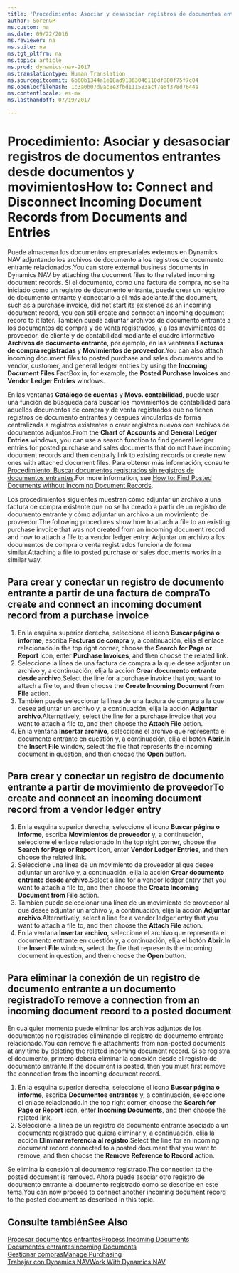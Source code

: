 ```yaml
---
title: 'Procedimiento: Asociar y desasociar registros de documentos entrantes desde documentos y movimientos'
author: SorenGP
ms.custom: na
ms.date: 09/22/2016
ms.reviewer: na
ms.suite: na
ms.tgt_pltfrm: na
ms.topic: article
ms.prod: dynamics-nav-2017
ms.translationtype: Human Translation
ms.sourcegitcommit: 6b60b1344a1e18ad91863046110df880f75f7c04
ms.openlocfilehash: 1c3a0b07d9ac8e3fbd111583acf7e6f378d7644a
ms.contentlocale: es-mx
ms.lasthandoff: 07/19/2017

---
```


# <a name="how-to-connect-and-disconnect-incoming-document-records-from-documents-and-entries"></a><span data-ttu-id="c6ca7-102">Procedimiento: Asociar y desasociar registros de documentos entrantes desde documentos y movimientos</span><span class="sxs-lookup"><span data-stu-id="c6ca7-102">How to: Connect and Disconnect Incoming Document Records from Documents and Entries</span></span>
<span data-ttu-id="c6ca7-103">Puede almacenar los documentos empresariales externos en Dynamics NAV adjuntando los archivos de documento a los registros de documento entrante relacionados.</span><span class="sxs-lookup"><span data-stu-id="c6ca7-103">You can store external business documents in Dynamics NAV by attaching the document files to the related incoming document records.</span></span> <span data-ttu-id="c6ca7-104">Si el documento, como una factura de compra, no se ha iniciado como un registro de documento entrante, puede crear un registro de documento entrante y conectarlo a él más adelante.</span><span class="sxs-lookup"><span data-stu-id="c6ca7-104">If the document, such as a purchase invoice, did not start its existence as an incoming document record, you can still create and connect an incoming document record to it later.</span></span> <span data-ttu-id="c6ca7-105">También puede adjuntar archivos de documento entrante a los documentos de compra y de venta registrados, y a los movimientos de proveedor, de cliente y de contabilidad mediante el cuadro informativo **Archivos de documento entrante**, por ejemplo, en las ventanas **Facturas de compra registradas** y **Movimientos de proveedor**.</span><span class="sxs-lookup"><span data-stu-id="c6ca7-105">You can also attach incoming document files to posted purchase and sales documents and to vendor, customer, and general ledger entries by using the **Incoming Document Files** FactBox in, for example, the **Posted Purchase Invoices** and **Vendor Ledger Entries** windows.</span></span>

<span data-ttu-id="c6ca7-106">En las ventanas **Catálogo de cuentas** y **Movs. contabilidad**, puede usar una función de búsqueda para buscar los movimientos de contabilidad para aquellos documentos de compra y de venta registrados que no tienen registros de documento entrantes y después vincularlos de forma centralizada a registros existentes o crear registros nuevos con archivos de documentos adjuntos.</span><span class="sxs-lookup"><span data-stu-id="c6ca7-106">From the **Chart of Accounts** and **General Ledger Entries** windows, you can use a search function to find general ledger entries for posted purchase and sales documents that do not have incoming document records and then centrally link to existing records or create new ones with attached document files.</span></span> <span data-ttu-id="c6ca7-107">Para obtener más información, consulte [Procedimiento: Buscar documentos registrados sin registros de documentos entrantes](across-how-find-posted-documents-without-income-document-records.md).</span><span class="sxs-lookup"><span data-stu-id="c6ca7-107">For more information, see [How to: Find Posted Documents without Incoming Document Records](across-how-find-posted-documents-without-income-document-records.md).</span></span>

<span data-ttu-id="c6ca7-108">Los procedimientos siguientes muestran cómo adjuntar un archivo a una factura de compra existente que no se ha creado a partir de un registro de documento entrante y cómo adjuntar un archivo a un movimiento de proveedor.</span><span class="sxs-lookup"><span data-stu-id="c6ca7-108">The following procedures show how to attach a file to an existing purchase invoice that was not created from an incoming document record and how to attach a file to a vendor ledger entry.</span></span> <span data-ttu-id="c6ca7-109">Adjuntar un archivo a los documentos de compra o venta registrados funciona de forma similar.</span><span class="sxs-lookup"><span data-stu-id="c6ca7-109">Attaching a file to posted purchase or sales documents works in a similar way.</span></span>

## <a name="to-create-and-connect-an-incoming-document-record-from-a-purchase-invoice"></a><span data-ttu-id="c6ca7-110">Para crear y conectar un registro de documento entrante a partir de una factura de compra</span><span class="sxs-lookup"><span data-stu-id="c6ca7-110">To create and connect an incoming document record from a purchase invoice</span></span>
1. <span data-ttu-id="c6ca7-111">En la esquina superior derecha, seleccione el icono **Buscar página o informe**, escriba **Facturas de compra** y, a continuación, elija el enlace relacionado.</span><span class="sxs-lookup"><span data-stu-id="c6ca7-111">In the top right corner, choose the **Search for Page or Report** icon, enter **Purchase Invoices**, and then choose the related link.</span></span>
2. <span data-ttu-id="c6ca7-112">Seleccione la línea de una factura de compra a la que desee adjuntar un archivo y, a continuación, elija la acción **Crear documento entrante desde archivo**.</span><span class="sxs-lookup"><span data-stu-id="c6ca7-112">Select the line for a purchase invoice that you want to attach a file to, and then choose the **Create Incoming Document from File** action.</span></span>
3. <span data-ttu-id="c6ca7-113">También puede seleccionar la línea de una factura de compra a la que desee adjuntar un archivo y, a continuación, elija la acción **Adjuntar archivo**.</span><span class="sxs-lookup"><span data-stu-id="c6ca7-113">Alternatively, select the line for a purchase invoice that you want to attach a file to, and then choose the **Attach File** action.</span></span>
4. <span data-ttu-id="c6ca7-114">En la ventana **Insertar archivo**, seleccione el archivo que representa el documento entrante en cuestión y, a continuación, elija el botón **Abrir**.</span><span class="sxs-lookup"><span data-stu-id="c6ca7-114">In the **Insert File** window, select the file that represents the incoming document in question, and then choose the **Open** button.</span></span>

## <a name="to-create-and-connect-an-incoming-document-record-from-a-vendor-ledger-entry"></a><span data-ttu-id="c6ca7-115">Para crear y conectar un registro de documento entrante a partir de movimiento de proveedor</span><span class="sxs-lookup"><span data-stu-id="c6ca7-115">To create and connect an incoming document record from a vendor ledger entry</span></span>
1. <span data-ttu-id="c6ca7-116">En la esquina superior derecha, seleccione el icono **Buscar página o informe**, escriba **Movimientos de proveedor** y, a continuación, seleccione el enlace relacionado.</span><span class="sxs-lookup"><span data-stu-id="c6ca7-116">In the top right corner, choose the **Search for Page or Report** icon, enter **Vendor Ledger Entries**, and then choose the related link.</span></span>
2. <span data-ttu-id="c6ca7-117">Seleccione una línea de un movimiento de proveedor al que desee adjuntar un archivo y, a continuación, elija la acción **Crear documento entrante desde archivo**.</span><span class="sxs-lookup"><span data-stu-id="c6ca7-117">Select a line for a vendor ledger entry that you want to attach a file to, and then choose the **Create Incoming Document from File** action.</span></span>
3. <span data-ttu-id="c6ca7-118">También puede seleccionar una línea de un movimiento de proveedor al que desee adjuntar un archivo y, a continuación, elija la acción **Adjuntar archivo**.</span><span class="sxs-lookup"><span data-stu-id="c6ca7-118">Alternatively, select a line for a vendor ledger entry that you want to attach a file to, and then choose the **Attach File** action.</span></span>
4. <span data-ttu-id="c6ca7-119">En la ventana **Insertar archivo**, seleccione el archivo que representa el documento entrante en cuestión y, a continuación, elija el botón **Abrir**.</span><span class="sxs-lookup"><span data-stu-id="c6ca7-119">In the **Insert File** window, select the file that represents the incoming document in question, and then choose the **Open** button.</span></span>

## <a name="to-remove-a-connection-from-an-incoming-document-record-to-a-posted-document"></a><span data-ttu-id="c6ca7-120">Para eliminar la conexión de un registro de documento entrante a un documento registrado</span><span class="sxs-lookup"><span data-stu-id="c6ca7-120">To remove a connection from an incoming document record to a posted document</span></span>
<span data-ttu-id="c6ca7-121">En cualquier momento puede eliminar los archivos adjuntos de los documentos no registrados eliminando el registro de documento entrante relacionado.</span><span class="sxs-lookup"><span data-stu-id="c6ca7-121">You can remove file attachments from non-posted documents at any time by deleting the related incoming document record.</span></span> <span data-ttu-id="c6ca7-122">Si se registra el documento, primero deberá eliminar la conexión desde el registro de documento entrante.</span><span class="sxs-lookup"><span data-stu-id="c6ca7-122">If the document is posted, then you must first remove the connection from the incoming document record.</span></span>

1. <span data-ttu-id="c6ca7-123">En la esquina superior derecha, seleccione el icono **Buscar página o informe**, escriba **Documentos entrantes** y, a continuación, seleccione el enlace relacionado.</span><span class="sxs-lookup"><span data-stu-id="c6ca7-123">In the top right corner, choose the **Search for Page or Report** icon, enter **Incoming Documents**, and then choose the related link.</span></span>
2. <span data-ttu-id="c6ca7-124">Seleccione la línea de un registro de documento entrante asociado a un documento registrado que quiera eliminar y, a continuación, elija la acción **Eliminar referencia al registro**.</span><span class="sxs-lookup"><span data-stu-id="c6ca7-124">Select the line for an incoming document record connected to a posted document that you want to remove, and then choose the **Remove Reference to Record** action.</span></span>

<span data-ttu-id="c6ca7-125">Se elimina la conexión al documento registrado.</span><span class="sxs-lookup"><span data-stu-id="c6ca7-125">The connection to the posted document is removed.</span></span> <span data-ttu-id="c6ca7-126">Ahora puede asociar otro registro de documento entrante al documento registrado como se describe en este tema.</span><span class="sxs-lookup"><span data-stu-id="c6ca7-126">You can now proceed to connect another incoming document record to the posted document as described in this topic.</span></span>

## <a name="see-also"></a><span data-ttu-id="c6ca7-127">Consulte también</span><span class="sxs-lookup"><span data-stu-id="c6ca7-127">See Also</span></span>  
[<span data-ttu-id="c6ca7-128">Procesar documentos entrantes</span><span class="sxs-lookup"><span data-stu-id="c6ca7-128">Process Incoming Documents</span></span>](across-process-income-documents.md)  
[<span data-ttu-id="c6ca7-129">Documentos entrantes</span><span class="sxs-lookup"><span data-stu-id="c6ca7-129">Incoming Documents</span></span>](across-income-documents.md)  
[<span data-ttu-id="c6ca7-130">Gestionar compras</span><span class="sxs-lookup"><span data-stu-id="c6ca7-130">Manage Purchasing</span></span>](purchasing-manage-purchasing.md)  
[<span data-ttu-id="c6ca7-131">Trabajar con Dynamics NAV</span><span class="sxs-lookup"><span data-stu-id="c6ca7-131">Work With Dynamics NAV</span></span>](ui-work-product.md)

